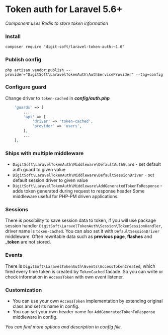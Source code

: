 # Token auth for Laravel 5.6+

_Component uses Redis to store token information_

### Install
```
composer require "digit-soft/laravel-token-auth:~1.0"
```

### Publish config
```
php artisan vendor:publish --provider="DigitSoft\LaravelTokenAuth\AuthServiceProvider" --tag=config
```

### Configure guard
Change driver to `token-cached` in **_config/auth.php_**
```php
    'guards' => [
        ...
        'api' => [
            'driver' => 'token-cached',
            'provider' => 'users',
        ],
        ...
    ],
```

### Ships with multiple middleware
* `DigitSoft\LaravelTokenAuth\Middleware\DefaultAuthGuard` - set default auth guard to given value
* `DigitSoft\LaravelTokenAuth\Middleware\DefaultSessionDriver` - set default session driver to given value
* `DigitSoft\LaravelTokenAuth\Middleware\AddGeneratedTokenToResponse` - adds token generated during request to response header
Some middleware useful for PHP-PM driven applications.

### Sessions
There is possibility to save session data to token, if you will use package session handler `DigitSoft\LaravelTokenAuth\Session\TokenSessionHandler`, driver name is `token-cached`. You can also set it with `DefaultSessionDriver` middleware.
Often rewritable data such as **previous page**, **flashes** and **_token** are not stored.

### Events
There is `DigitSoft\LaravelTokenAuth\Events\AccessTokenCreated`, which fired every time token is created by `TokenCached` facade.
So you can write or check information in `AccessToken` with own event listener.

### Customization
* You can use your own `AccessToken` implementation by extending original class and set its name in config.
* You can set your own header name for `AddGeneratedTokenToResponse` middleware in config.

_You can find more options and description in config file._